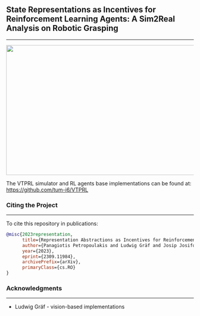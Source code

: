 ## State Representations as Incentives for Reinforcement Learning Agents: A Sim2Real Analysis on Robotic Grasping
---
<p align="center">
  <img src="cover-picture.png" width="600" height="350"/>
</p>

The VTPRL simulator and RL agents base implementations can be found at: https://github.com/tum-i6/VTPRL
### Citing the Project
---

To cite this repository in publications:
```bibtex
@misc{2023representation,
      title={Representation Abstractions as Incentives for Reinforcement Learning Agents: A Robotic Grasping Case Study}, 
      author={Panagiotis Petropoulakis and Ludwig Gräf and Josip Josifovski and Mohammadhossein Malmir and Alois Knoll},
      year={2023},
      eprint={2309.11984},
      archivePrefix={arXiv},
      primaryClass={cs.RO}
}
```
### Acknowledgments
---
* Ludwig Gräf - vision-based implementations

